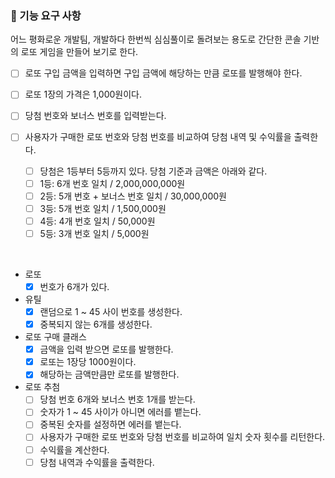 ### 🎯 기능 요구 사항

어느 평화로운 개발팀,
개발하다 한번씩 심심풀이로 돌려보는 용도로 간단한 콘솔 기반의 로또 게임을 만들어 보기로 한다.

- [ ] 로또 구입 금액을 입력하면 구입 금액에 해당하는 만큼 로또를 발행해야 한다.
- [ ] 로또 1장의 가격은 1,000원이다.

- [ ] 당첨 번호와 보너스 번호를 입력받는다.

- [ ] 사용자가 구매한 로또 번호와 당첨 번호를 비교하여 당첨 내역 및 수익률을 출력한다.
    - [ ] 당첨은 1등부터 5등까지 있다. 당첨 기준과 금액은 아래와 같다.
    - [ ] 1등: 6개 번호 일치 / 2,000,000,000원
    - [ ] 2등: 5개 번호 + 보너스 번호 일치 / 30,000,000원
    - [ ] 3등: 5개 번호 일치 / 1,500,000원
    - [ ] 4등: 4개 번호 일치 / 50,000원
    - [ ] 5등: 3개 번호 일치 / 5,000원

<br>

- 로또
    - [X] 번호가 6개가 있다.
- 유틸
    - [X] 랜덤으로 1 ~ 45 사이 번호를 생성한다.
    - [X] 중복되지 않는 6개를 생성한다.
- 로또 구매 클래스
    - [X] 금액을 입력 받으면 로또를 발행한다.
    - [X] 로또는 1장당 1000원이다.
    - [X] 해당하는 금액만큼만 로또를 발행한다.

- 로또 추첨
    - [ ] 당첨 번호 6개와 보너스 번호 1개를 받는다.
    - [ ] 숫자가 1 ~ 45 사이가 아니면 에러를 뱉는다.
    - [ ] 중복된 숫자를 설정하면 에러를 뱉는다.
    - [ ] 사용자가 구매한 로또 번호와 당첨 번호를 비교하여 일치 숫자 횟수를 리턴한다.
    - [ ] 수익률을 계산한다.
    - [ ] 당첨 내역과 수익률을 출력한다.